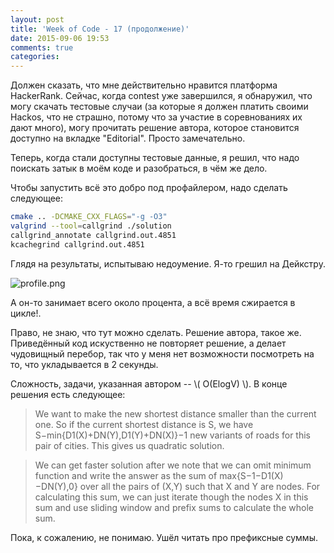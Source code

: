 ```yaml
---
layout: post
title: 'Week of Code - 17 (продолжение)'
date: 2015-09-06 19:53
comments: true
categories: 
---
```

Должен сказать, что мне действительно нравится платформа HackerRank. Сейчас, когда contest уже завершился, я обнаружил, что могу скачать тестовые случаи (за которые я должен платить своими Hackos, что не страшно, потому что за участие в соревнованиях их дают много), могу прочитать решение автора, которое становится доступно на вкладке "Editorial". Просто замечательно.

Теперь, когда стали доступны тестовые данные, я решил, что надо поискать затык в моём коде и разобраться, в чём же дело.

Чтобы запустить всё это добро под профайлером, надо сделать следующее:

```bash
cmake .. -DCMAKE_CXX_FLAGS="-g -O3"
valgrind --tool=callgrind ./solution
callgrind_annotate callgrind.out.4851
kcachegrind callgrind.out.4851
```

Глядя на результаты, испытываю недоумение. Я-то грешил на Дейкстру.

![profile.png](http://user-image.logdown.io/user/14217/blog/13433/post/295313/N3WgQpxPRymKhc7vraZT_profile.png)

А он-то занимает всего около процента, а всё время сжирается в цикле!.

Право, не знаю, что тут можно сделать. Решение автора, такое же. Приведённый код искуственно не повторяет решение, а делает чудовищный перебор, так что у меня нет возможности посмотреть на то, что укладывается в 2 секунды.

Сложность, задачи, указанная автором -- \\( O(ElogV) \\). В конце решения есть следующее:

>We want to make the new shortest distance smaller than the current one. So if the current shortest distance is S, we have S−min{D1(X)+DN(Y),D1(Y)+DN(X)}−1 new variants of roads for this pair of cities. This gives us quadratic solution. 

>We can get faster solution after we note that we can omit minimum function and write the answer as the sum of max{S−1−D1(X)−DN(Y),0} over all the pairs of (X,Y) such that X and Y are nodes. For calculating this sum, we can just iterate though the nodes X in this sum and use sliding window and prefix sums to calculate the whole sum.


Пока, к сожалению, не понимаю. Ушёл читать про префиксные суммы.